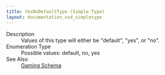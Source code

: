 ```yaml
---
title: YesNoDefaultType (Simple Type)
layout: documentation_xsd_simpletype
---
```

<dl>
  <dt>Description</dt>
  <dd>Values of this type will either be "default", "yes", or "no".</dd>
  <dt>Enumeration Type</dt>
  <dd>Possible values: default, no, yes</dd>
  <dt>See Also</dt>
  <dd>
    <a href="../gaming">Gaming Schema</a>
  </dd>
</dl>
